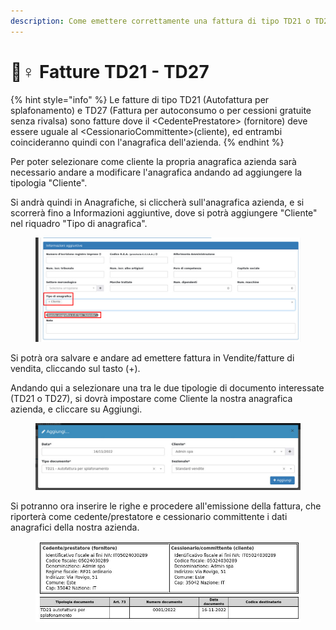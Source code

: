 ```yaml
---
description: Come emettere correttamente una fattura di tipo TD21 o TD27
---
```


# 🙋♀ Fatture TD21 - TD27

{% hint style="info" %}
Le fatture di tipo TD21 (Autofattura per splafonamento) e TD27 (Fattura per autoconsumo o per cessioni gratuite senza rivalsa) sono fatture dove il \<CedentePrestatore> (fornitore) deve essere uguale al \<CessionarioCommittente>(cliente), ed entrambi coincideranno quindi con l'anagrafica dell'azienda.
{% endhint %}

Per poter selezionare come cliente la propria anagrafica azienda sarà necessario andare a modificare l'anagrafica andando ad aggiungere la tipologia "Cliente".

Si andrà quindi in Anagrafiche, si cliccherà sull'anagrafica azienda, e si scorrerà fino a Informazioni aggiuntive, dove si potrà aggiungere "Cliente" nel riquadro "Tipo di anagrafica".

<figure><img src="../../../.gitbook/assets/immagine (371).png" alt=""><figcaption></figcaption></figure>

Si potrà ora salvare e andare ad emettere fattura in Vendite/fatture di vendita, cliccando sul tasto (+).

Andando qui a selezionare una tra le due tipologie di documento interessate (TD21 o TD27), si dovrà impostare come Cliente la nostra anagrafica azienda, e cliccare su Aggiungi.

<figure><img src="../../../.gitbook/assets/immagine (376).png" alt=""><figcaption></figcaption></figure>

Si potranno ora inserire le righe e procedere all'emissione della fattura, che riporterà come cedente/prestatore e cessionario committente i dati anagrafici della nostra azienda.

<figure><img src="../../../.gitbook/assets/immagine (414).png" alt=""><figcaption></figcaption></figure>

